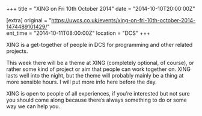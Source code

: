 +++
title = "XING on Fri 10th October 2014"
date = "2014-10-10T20:00:00Z"

[extra]
original = "https://uwcs.co.uk/events/xing-on-fri-10th-october-2014-1474489101429/"    
ent_time = "2014-10-11T08:00:00Z"
location = "DCS"
+++

XING is a get-together of people in DCS for programming and other related projects.

This week there will be a theme at XING (completely optional, of course), or rather some kind of project or aim that people can work together on. XING lasts well into the night, but the theme will probably mainly be a thing at more sensible hours. I will put more info here before the day.

XING is open to people of all experiences, if you’re interested but not sure you should come along because there’s always something to do or some way we can help you.

